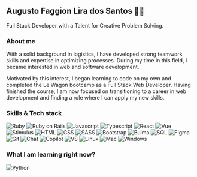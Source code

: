 ## Augusto Faggion Lira dos Santos 👨‍💻
Full Stack Developer with a Talent for Creative Problem Solving.
### About me
With a solid background in logistics, I have developed strong teamwork skills and expertise in optimizing processes. During my time in this field, I became interested in web and software development. 

Motivated by this interest, I began learning to code on my own and completed the Le Wagon bootcamp as a Full Stack Web Developer. Having finished the course, I am now focused on transitioning to a career in web development and finding a role where I can apply my new skills.

### Skills & Tech stack
![Ruby](https://img.shields.io/badge/Ruby-%23CC342D?style=for-the-badge&logo=ruby&logoSize=amg) ![Ruby on Rails](https://img.shields.io/badge/Ruby%20on%20Rails-%23CC342D?style=for-the-badge&logo=rubyonrails&logoSize=amg) ![Javascript](https://img.shields.io/badge/Javascript-%23F7DF1E?style=for-the-badge&logo=javascript&logoColor=black&logoSize=amg) ![Typescript](https://img.shields.io/badge/Typescript-%233178C6?style=for-the-badge&logo=typescript&logoColor=white)
 ![React](https://img.shields.io/badge/react-%2361DAFB?style=for-the-badge&logo=react&logoColor=black&logoSize=amg) ![Vue](https://img.shields.io/badge/vue-%234FC08D?style=for-the-badge&logo=vuedotjs&logoColor=white)
 ![Stimulus](https://img.shields.io/badge/Stimulus%20JS-%23F7DF1E?style=for-the-badge&logo=stimulus&logoColor=black&logoSize=amg) ![HTML](https://img.shields.io/badge/HTML-%23E34F26?style=for-the-badge&logo=html5&logoColor=white&logoSize=amg) ![CSS](https://img.shields.io/badge/CSS3-%231572B6?style=for-the-badge&logo=css3&logoColor=white&logoSize=amg) ![SASS](https://img.shields.io/badge/sass-%23CC6699?style=for-the-badge&logo=sass&logoColor=white&logoSize=amg) ![Bootstrap](https://img.shields.io/badge/Bootstrap-%237952B3?style=for-the-badge&logo=bootstrap&logoColor=white&logoSize=amg) ![Bulma](https://img.shields.io/badge/Bulma-%2300D1B2?style=for-the-badge&logo=bulma&logoColor=white&logoSize=amg) ![SQL](https://img.shields.io/badge/postgresql-%234169E1?style=for-the-badge&logo=postgresql&logoColor=white&logoSize=amg) ![Figma](https://img.shields.io/badge/figma-%23F24E1E?style=for-the-badge&logo=figma&logoColor=white&logoSize=amg) ![Git](https://img.shields.io/badge/git-%23F05032?style=for-the-badge&logo=git&logoColor=white&logoSize=amg) ![Chat](https://img.shields.io/badge/ChatGpt-%23412991?style=for-the-badge&logo=openai&logoColor=white&logoSize=amg) ![Copilot](https://img.shields.io/badge/copilot-%23000000?style=for-the-badge&logo=githubcopilot&logoColor=white&logoSize=amg) ![VS](https://img.shields.io/badge/VS%20Code-%23007ACC?style=for-the-badge&logo=visualstudiocode&logoColor=white&logoSize=amg)
![Linux](https://img.shields.io/badge/linux-%23FCC624?style=for-the-badge&logo=linux&logoColor=black&logoSize=amg) ![Mac](https://img.shields.io/badge/macos-%23000000?style=for-the-badge&logo=macos&logoColor=white&logoSize=amg) ![Windows](https://img.shields.io/badge/windows-%230078D6?style=for-the-badge&logo=windows10&logoColor=white&logoSize=amg)

### What I am learning right now?
![Python](https://img.shields.io/badge/python-%233776AB?style=for-the-badge&logo=python&logoColor=white)




















